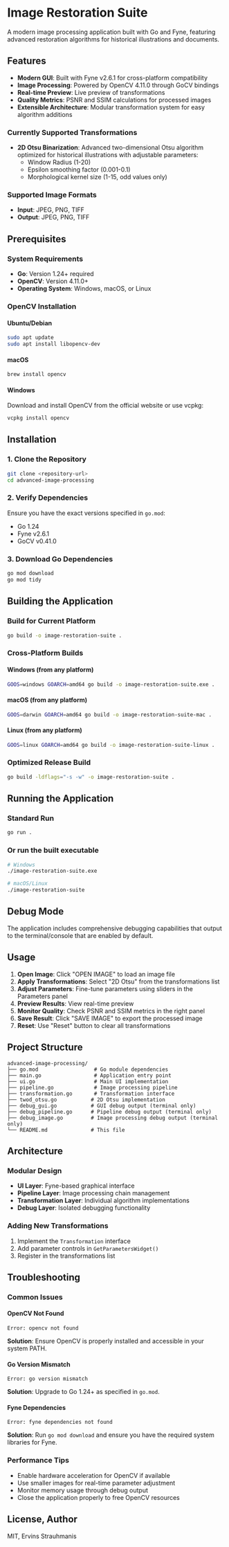 # Image Restoration Suite

A modern image processing application built with Go and Fyne, featuring advanced restoration algorithms for historical illustrations and documents.

## Features

- **Modern GUI**: Built with Fyne v2.6.1 for cross-platform compatibility
- **Image Processing**: Powered by OpenCV 4.11.0 through GoCV bindings
- **Real-time Preview**: Live preview of transformations
- **Quality Metrics**: PSNR and SSIM calculations for processed images
- **Extensible Architecture**: Modular transformation system for easy algorithm additions

### Currently Supported Transformations

- **2D Otsu Binarization**: Advanced two-dimensional Otsu algorithm optimized for historical illustrations with adjustable parameters:
  - Window Radius (1-20)
  - Epsilon smoothing factor (0.001-0.1)
  - Morphological kernel size (1-15, odd values only)

### Supported Image Formats

- **Input**: JPEG, PNG, TIFF
- **Output**: JPEG, PNG, TIFF

## Prerequisites

### System Requirements

- **Go**: Version 1.24+ required
- **OpenCV**: Version 4.11.0+
- **Operating System**: Windows, macOS, or Linux

### OpenCV Installation

#### Ubuntu/Debian
```bash
sudo apt update
sudo apt install libopencv-dev
```

#### macOS
```bash
brew install opencv
```

#### Windows
Download and install OpenCV from the official website or use vcpkg:
```cmd
vcpkg install opencv
```

## Installation

### 1. Clone the Repository
```bash
git clone <repository-url>
cd advanced-image-processing
```

### 2. Verify Dependencies
Ensure you have the exact versions specified in `go.mod`:
- Go 1.24
- Fyne v2.6.1
- GoCV v0.41.0

### 3. Download Go Dependencies
```bash
go mod download
go mod tidy
```

## Building the Application

### Build for Current Platform
```bash
go build -o image-restoration-suite .
```

### Cross-Platform Builds

#### Windows (from any platform)
```bash
GOOS=windows GOARCH=amd64 go build -o image-restoration-suite.exe .
```

#### macOS (from any platform)
```bash
GOOS=darwin GOARCH=amd64 go build -o image-restoration-suite-mac .
```

#### Linux (from any platform)
```bash
GOOS=linux GOARCH=amd64 go build -o image-restoration-suite-linux .
```

### Optimized Release Build
```bash
go build -ldflags="-s -w" -o image-restoration-suite .
```

## Running the Application

### Standard Run
```bash
go run .
```

### Or run the built executable
```bash
# Windows
./image-restoration-suite.exe

# macOS/Linux
./image-restoration-suite
```

## Debug Mode

The application includes comprehensive debugging capabilities that output to the terminal/console that are enabled by default.

## Usage

1. **Open Image**: Click "OPEN IMAGE" to load an image file
2. **Apply Transformations**: Select "2D Otsu" from the transformations list
3. **Adjust Parameters**: Fine-tune parameters using sliders in the Parameters panel
4. **Preview Results**: View real-time preview
5. **Monitor Quality**: Check PSNR and SSIM metrics in the right panel
6. **Save Result**: Click "SAVE IMAGE" to export the processed image
7. **Reset**: Use "Reset" button to clear all transformations

## Project Structure

```
advanced-image-processing/
├── go.mod                  # Go module dependencies
├── main.go                 # Application entry point
├── ui.go                   # Main UI implementation
├── pipeline.go             # Image processing pipeline
├── transformation.go       # Transformation interface
├── twod_otsu.go           # 2D Otsu implementation
├── debug_gui.go           # GUI debug output (terminal only)
├── debug_pipeline.go      # Pipeline debug output (terminal only)
├── debug_image.go         # Image processing debug output (terminal only)
└── README.md              # This file
```

## Architecture

### Modular Design
- **UI Layer**: Fyne-based graphical interface
- **Pipeline Layer**: Image processing chain management
- **Transformation Layer**: Individual algorithm implementations
- **Debug Layer**: Isolated debugging functionality

### Adding New Transformations
1. Implement the `Transformation` interface
2. Add parameter controls in `GetParametersWidget()`
3. Register in the transformations list

## Troubleshooting

### Common Issues

#### OpenCV Not Found
```
Error: opencv not found
```
**Solution**: Ensure OpenCV is properly installed and accessible in your system PATH.

#### Go Version Mismatch
```
Error: go version mismatch
```
**Solution**: Upgrade to Go 1.24+ as specified in `go.mod`.

#### Fyne Dependencies
```
Error: fyne dependencies not found
```
**Solution**: Run `go mod download` and ensure you have the required system libraries for Fyne.

### Performance Tips

- Enable hardware acceleration for OpenCV if available
- Use smaller images for real-time parameter adjustment
- Monitor memory usage through debug output
- Close the application properly to free OpenCV resources

## License, Author

MIT, Ervins Strauhmanis
